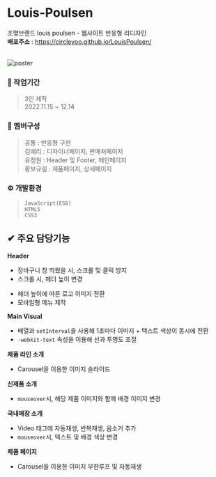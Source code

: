 # Louis-Poulsen

조명브랜드 louis poulsen - 웹사이트 반응형 리디자인<br/>
**배포주소** : <https://circleyoo.github.io/LouisPoulsen/> <br/> <br/>

![poster](https://github.com/CircleYoo/LouisPoulsen/blob/main/assets/reponsive.png)


### 💼 작업기간
> 3인 제작 <br/>
  2022.11.15 ~ 12.14

### 🤝 멤버구성
> 공통 : 반응형 구현 <br/>
  김예리 : 디자이너페이지, 판매처페이지 <br/>
  유정원    :  Header 및 Footer, 메인페이지 <br/>
  황보규림  :  제품페이지, 상세페이지

### ⚙ 개발환경
> `JavaScript(ES6)` <br/>
  `HTML5` <br/>
  `CSS3`

## ✔ 주요 담당기능
**Header**
  * 장바구니 창 띄웠을 시, 스크롤 및 클릭 방지
  * 스크롤 시, 헤더 높이 변경
  - 헤더 높이에 따른 로고 이미지 전환
  - 모바일형 메뉴 제작

**Main Visual**
  * 배열과 `setInterval`을 사용해 1초마다 이미지 + 텍스트 색상이 동시에 전환
  * `-webkit-text` 속성을 이용해 선과 투명도 조절

**제품 라인 소개**
  * Carousel을 이용한 이미지 슬라이드

**신제품 소개**
  * `mouseover`시, 해당 제품 이미지와 함께 배경 이미지 변경

**국내매장 소개**
  * Video 태그에 자동재생, 반복재생, 음소거 추가
  * `mouseover`시, 텍스트 및 배경 색상 변경

**제품 페이지**
  * Carousel을 이용한 이미지 무한루프 및 자동재생
